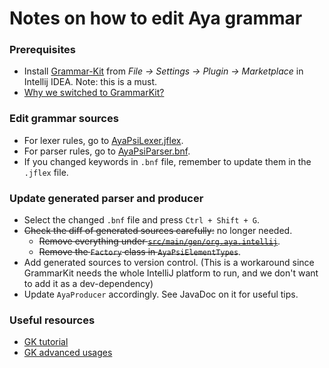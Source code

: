 # Notes on how to edit Aya grammar

### Prerequisites

- Install [Grammar-Kit](https://github.com/JetBrains/Grammar-Kit) from _File -> Settings -> Plugin -> Marketplace_ in Intellij IDEA. Note: this is a must.
- [Why we switched to GrammarKit?](https://docs.google.com/document/d/1-xjqbSZcliCa-eVez-kIS6OZtlD9jo1igAMuNPvauTA/edit#)

### Edit grammar sources
- For lexer rules, go to [AyaPsiLexer.jflex](../parser/src/main/grammar/AyaPsiLexer.flex).
- For parser rules, go to [AyaPsiParser.bnf](../parser/src/main/grammar/AyaPsiParser.bnf).
- If you changed keywords in `.bnf` file, remember to update them in the `.jflex` file.

### Update generated parser and producer

- Select the changed `.bnf` file and press `Ctrl + Shift + G`.
- ~~Check the diff of generated sources carefully:~~ no longer needed.
  - ~~Remove everything under [`src/main/gen/org.aya.intellij`](../parser/src/main/gen/org/aya/intellij)~~.
  - ~~Remove the `Factory` class in `AyaPsiElementTypes`~~.
- Add generated sources to version control. (This is a workaround since GrammarKit needs the whole IntelliJ platform to run, and we don't want to add it as a dev-dependency)
- Update `AyaProducer` accordingly. See JavaDoc on it for useful tips.

### Useful resources
- [GK tutorial](https://github.com/JetBrains/Grammar-Kit/blob/master/TUTORIAL.md)
- [GK advanced usages](https://github.com/JetBrains/Grammar-Kit/blob/master/HOWTO.md)
